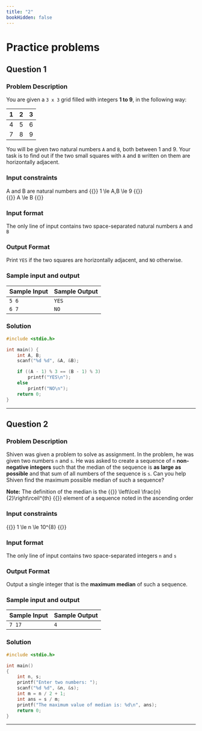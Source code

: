 ```yaml
---
title: "2"
bookHidden: false
---
```

# Practice problems 

## Question 1

### Problem Description
You are given a `3 x 3` grid filled with integers **1 to 9**, in the following way:

<div align="center">

| 1 | 2 | 3 |
| - | - | - |
| 4 | 5 | 6 |
| 7 | 8 | 9 |

</div>

You will be given two natural numbers `A` and `B`, both between 1 and 9. Your task is to find out if the two small squares with `A` and `B` written on them are horizontally adjacent.

### Input constraints 

A and B are natural numbers and
{{<katex block text-center>}}
1 \le A,B \le 9
{{</katex>}}
<br>
{{<katex block text-center>}}
A \le B
{{</katex>}}

### Input format

The only line of input contains two space-separated natural numbers `A` and `B`

### Output Format

Print `YES` if the two squares are horizontally adjacent, and `NO` otherwise.

### Sample input and output

| Sample Input | Sample Output |
| ------------ | ------------- |
| `5 6`         | `YES`       |
| `6 7`         | `NO`       |

### Solution

```c
#include <stdio.h>

int main() {
    int A, B;
    scanf("%d %d", &A, &B);

    if ((A - 1) % 3 == (B - 1) % 3) 
        printf("YES\n");
    else 
        printf("NO\n");
    return 0;
}
```

---

## Question 2

### Problem Description

Shiven was given a problem to solve as assignment. In the problem, he was given two numbers `n` and `s`. He was asked to create a sequence of `n` **non-negative integers** such that the median of the sequence is **as large as possible** and that sum of all numbers of the sequence is `s`. Can you help Shiven find the maximum possible median of such a sequence?



**Note:** The definition of the median is the {{<katex inline>}}  \left\lceil \frac{n}{2}\right\rceil^{th} {{</katex>}}   element of a sequence
noted in the ascending order

### Input constraints 

{{<katex block text-center>}}
1 \le n \le 10^{8}
{{</katex>}}

### Input format

The only line of input contains two space-separated integers `n` and `s`

### Output Format

Output a single integer that is the **maximum median** of such a sequence.

### Sample input and output

| Sample Input | Sample Output |
| ------------ | ------------- |
| `7 17`         |`4`       |

### Solution

```c
#include <stdio.h>

int main()
{
    int n, s;
    printf("Enter two numbers: ");
    scanf("%d %d", &n, &s);
    int m = n / 2 + 1;
    int ans = s / m;
    printf("The maximum value of median is: %d\n", ans);
    return 0;
}
```

---
